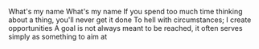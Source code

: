 What's my name
What's my name
If you spend too much time thinking about a thing, you'll never get it done
To hell with circumstances; I create opportunities
A goal is not always meant to be reached, it often serves simply as something to aim at
